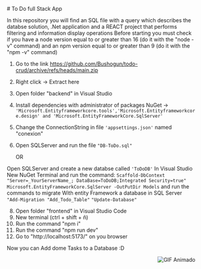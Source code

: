 ﻿﻿# To Do full Stack App

In this repository you will find an SQL file with a query which describes the databse solution, .Net application and a REACT project that performs filtering and information display operations
Before starting you must check if you have a node version equal to or greater than 16 (do it with the "node -v" command) and an npm version equal to or greater than 9 (do it with the "npm -v" command)

1. Go to the link https://github.com/Bushogun/todo-crud/archive/refs/heads/main.zip
2. Right click -> Extract here
3. Open folder "backend" in Visual Studio
4. Install dependencies with administrator of packages NuGet -> `'Microsoft.Entityframeworkcore.tools','Microsoft.Entityframeworkcore.design' and 'Microsoft.EntityFrameworkCore.SqlServer'`
5. Change the ConnectionString in file `'appsettings.json'` named "conexion"
6. Open SQLServer and run the file `"DB-ToDo.sql"`
   
      OR
   
  Open SQLServer and create a new databse called `'ToDoDB'`
  In Visual Studio
  New NuGet Terminal and run the command:
  `Scaffold-DbContext "Server=_YourServerName_; DataBase=ToDoDB;Integrated Security=true" Microsoft.EntityFrameworkCore.SqlServer -OutPutDir Models`
  and run the commands to migrate With entity Framework a database in SQL Server
  `"Add-Migration "Add_Todo_Table"`
  `"Update-Database"`

  
8. Open folder "frontend" in Visual Studio Code
9. New terminal (ctrl + shift + ñ)
10. Run the command "npm i"
11. Run the command "npm run dev"
12. Go to "http://localhost:5173/" on you browser

Now you can Add dome Tasks to a Database :D

<p align="right">
  <img src="https://media.giphy.com/media/SvFocn0wNMx0iv2rYz/giphy.gif" alt="GIF Animado">
</p>

